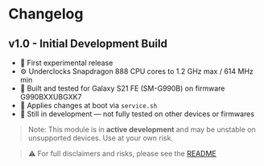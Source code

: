 # Changelog

## v1.0 - Initial Development Build
- 🚧 First experimental release
- ⚙️ Underclocks Snapdragon 888 CPU cores to 1.2 GHz max / 614 MHz min
- 📱 Built and tested for Galaxy S21 FE (SM-G990B) on firmware G990BXXUBGXK7
- 🔧 Applies changes at boot via `service.sh`
- 🧪 Still in development — not fully tested on other devices or firmwares

> Note: This module is in **active development** and may be unstable on unsupported devices. Use at your own risk.



> ⚠️ For full disclaimers and risks, please see the [README](README.md)
